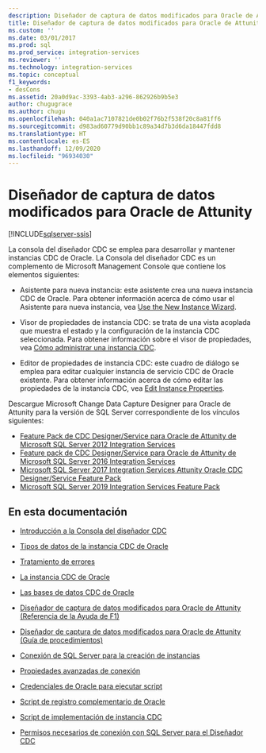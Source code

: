 ```yaml
---
description: Diseñador de captura de datos modificados para Oracle de Attunity
title: Diseñador de captura de datos modificados para Oracle de Attunity | Microsoft Docs
ms.custom: ''
ms.date: 03/01/2017
ms.prod: sql
ms.prod_service: integration-services
ms.reviewer: ''
ms.technology: integration-services
ms.topic: conceptual
f1_keywords:
- desCons
ms.assetid: 20a0d9ac-3393-4ab3-a296-862926b9b5e3
author: chugugrace
ms.author: chugu
ms.openlocfilehash: 040a1ac7107821de0b02f76b2f538f20c8a81ff6
ms.sourcegitcommit: d983ad60779d90bb1c89a34d7b3d6da18447fdd8
ms.translationtype: HT
ms.contentlocale: es-ES
ms.lasthandoff: 12/09/2020
ms.locfileid: "96934030"
---
```

# <a name="change-data-capture-designer-for-oracle-by-attunity"></a>Diseñador de captura de datos modificados para Oracle de Attunity

[!INCLUDE[sqlserver-ssis](../../includes/applies-to-version/sqlserver-ssis.md)]


  La consola del diseñador CDC se emplea para desarrollar y mantener instancias CDC de Oracle. La Consola del diseñador CDC es un complemento de Microsoft Management Console que contiene los elementos siguientes:  
  
-   Asistente para nueva instancia: este asistente crea una nueva instancia CDC de Oracle. Para obtener información acerca de cómo usar el Asistente para nueva instancia, vea [Use the New Instance Wizard](../../integration-services/change-data-capture/use-the-new-instance-wizard.md).  
  
-   Visor de propiedades de instancia CDC: se trata de una vista acoplada que muestra el estado y la configuración de la instancia CDC seleccionada. Para obtener información sobre el visor de propiedades, vea [Cómo administrar una instancia CDC](../../integration-services/change-data-capture/how-to-manage-a-cdc-instance.md).  
  
-   Editor de propiedades de instancia CDC: este cuadro de diálogo se emplea para editar cualquier instancia de servicio CDC de Oracle existente. Para obtener información acerca de cómo editar las propiedades de la instancia CDC, vea [Edit Instance Properties](../../integration-services/change-data-capture/edit-instance-properties.md).  
  
 Descargue Microsoft Change Data Capture Designer para Oracle de Attunity para la versión de SQL Server correspondiente de los vínculos siguientes:

- [Feature Pack de CDC Designer/Service para Oracle de Attunity de Microsoft SQL Server 2012 Integration Services](https://www.microsoft.com/download/details.aspx?id=51606)
- [Feature pack de CDC Designer/Service para Oracle de Attunity de Microsoft SQL Server 2016 Integration Services](https://www.microsoft.com/download/details.aspx?id=55802)
- [Microsoft SQL Server 2017 Integration Services Attunity Oracle CDC Designer/Service Feature Pack](https://www.microsoft.com/download/details.aspx?id=56610)
- [Microsoft SQL Server 2019 Integration Services Feature Pack](https://www.microsoft.com/download/details.aspx?id=100303) 
  
## <a name="in-this-documentation"></a>En esta documentación  
  
-   [Introducción a la Consola del diseñador CDC](../../integration-services/change-data-capture/the-cdc-designer-console-introduction.md)  
  
-   [Tipos de datos de la instancia CDC de Oracle](../../integration-services/change-data-capture/oracle-cdc-instance-data-types.md)  
  
-   [Tratamiento de errores](../../integration-services/change-data-capture/error-handling.md)  
  
-   [La instancia CDC de Oracle](../../integration-services/change-data-capture/the-oracle-cdc-instance.md)  
  
-   [Las bases de datos CDC de Oracle](../../integration-services/change-data-capture/the-oracle-cdc-databases.md)  
  
-   [Diseñador de captura de datos modificados para Oracle de Attunity (Referencia de la Ayuda de F1)](../../integration-services/change-data-capture/change-data-capture-designer-for-oracle-by-attunity-f1-help-reference.md)  
  
-   [Diseñador de captura de datos modificados para Oracle de Attunity (Guía de procedimientos)](../../integration-services/change-data-capture/change-data-capture-designer-for-oracle-by-attunity-how-to-guide.md)  
  
-   [Conexión de SQL Server para la creación de instancias](../../integration-services/change-data-capture/sql-server-connection-for-instance-creation.md)  
  
-   [Propiedades avanzadas de conexión](../../integration-services/change-data-capture/advanced-connection-properties.md)  
  
-   [Credenciales de Oracle para ejecutar script](../../integration-services/change-data-capture/oracle-credentials-for-running-script.md)  
  
-   [Script de registro complementario de Oracle](../../integration-services/change-data-capture/oracle-supplemental-logging-script.md)  
  
-   [Script de implementación de instancia CDC](../../integration-services/change-data-capture/cdc-instance-deployment-script.md)  
  
-   [Permisos necesarios de conexión con SQL Server para el Diseñador CDC](../../integration-services/change-data-capture/sql-server-connection-required-permissions-for-the-cdc-designer.md)  
  
  

